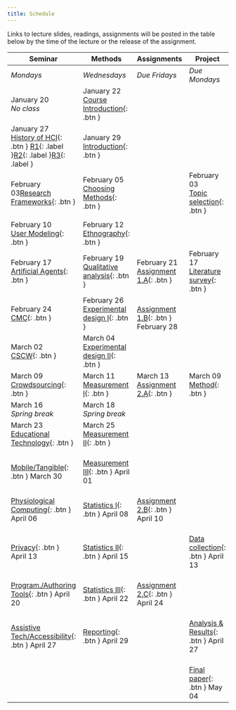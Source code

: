 ```yaml
---
title: Schedule
---
```


Links to lecture slides, readings, assignments will be posted in the table below by the time of the lecture or the release of the assignment.

| **Seminar**                                                  | **Methods**                                      | **Assignments**                         | **Project**                                   |
| ------------------------------------------------------------ | ------------------------------------------------ | --------------------------------------- | --------------------------------------------- |
| *Mondays*                                                    | *Wednesdays*                                     | *Due Fridays*                           | *Due Mondays*                                 |
| January 20<br />*No class*                                   | January 22<br />[Course Introduction](){: .btn } |                                         |                                               |
| January 27<br />[History of HCI](){: .btn } [R1](){: .label }[R2](){: .label }[R3](){: .label } | January 29<br />[Introduction](){: .btn }        |                                         |                                               |
| February 03[Research Frameworks](){: .btn }                  | February 05<br />[Choosing Methods](){: .btn }   |                                         | February 03<br />[Topic selection](){: .btn } |
|                                                              |                                                  |                                         |                                               |
| February 10<br />[User Modeling](){: .btn }                  | February 12<br />[Ethnography](){: .btn }        |                                         |                                               |
| February 17<br />[Artificial Agents](){: .btn }                    | February 19<br />[Qualitative analysis](){: .btn }     | February 21<br />[Assignment 1.A](){: .btn }  | February 17<br />[Literature survey](){: .btn }     |
| February 24<br />[CMC](){: .btn }                                  | February 26<br />[Experimental design I](){: .btn }    | <br />[Assignment 1.B](){: .btn } February 28 |                                               |
| March 02<br />[CSCW](){: .btn }                                    | March 04<br />[Experimental design II](){: .btn }      |                                         |                                               |
| March 09<br />[Crowdsourcing](){: .btn }                           | March 11<br />[Measurement I](){: .btn }               | March 13<br />[Assignment 2.A](){: .btn }     | March 09<br />[Method](){: .btn }                   |
| March 16<br />*Spring break*                                      | March 18<br />*Spring break*                           |                                         |                                               |
| March 23<br />[Educational Technology](){: .btn }                  | March 25<br />[Measurement II](){: .btn }              |                                         |                                               |
| <br />[Mobile/Tangible](){: .btn } March 30                        | <br />[Measurement III](){: .btn } April 01            |                                         |                                               |
| <br />[Physiological Computing](){: .btn } April 06                | <br />[Statistics I](){: .btn } April 08               | <br />[Assignment 2.B](){: .btn } April 10    |                                               |
| <br />[Privacy](){: .btn } April 13                                | <br />[Statistics II](){: .btn } April 15              |                                         | <br />[Data collection](){: .btn } April 13         |
| <br />[Program./Authoring Tools](){: .btn } April 20               | <br />[Statistics III](){: .btn } April 22             | <br />[Assignment 2.C](){: .btn } April 24    |                                               |
| <br />[Assistive Tech/Accessibility](){: .btn } April 27           | <br />[Reporting](){: .btn } April 29                  |                                         | <br />[Analysis & Results](){: .btn } April 27      |
|                                                              |                                                  |                                         | <br />[Final paper](){: .btn } May 04               |